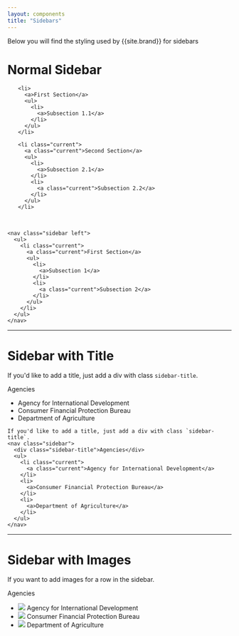 ```yaml
---
layout: components
title: "Sidebars"
---
```


<p>Below you will find the styling used by {{site.brand}} for sidebars</p>

# Normal Sidebar
<nav class="sidebar left">
  <ul>

    <li>
      <a>First Section</a>
      <ul>
        <li>
          <a>Subsection 1.1</a>
        </li>
      </ul>
    </li>

    <li class="current">
      <a class="current">Second Section</a>
      <ul>
        <li>
          <a>Subsection 2.1</a>
        </li>
        <li>
          <a class="current">Subsection 2.2</a>
        </li>
      </ul>
    </li>

  </ul>
</nav>

<div style="width: 100%; clear: both;"><br /></div>

```
<nav class="sidebar left">
  <ul>
    <li class="current">
      <a class="current">First Section</a>
      <ul>
        <li>
          <a>Subsection 1</a>
        </li>
        <li>
          <a class="current">Subsection 2</a>
        </li>
      </ul>
    </li>
  </ul>
</nav>
```

---

# Sidebar with Title
If you'd like to add a title, just add a div with class `sidebar-title`.
<nav class="sidebar">
  <div class="sidebar-title">Agencies</div>
  <ul>
    <li class="current">
      <a class="current">Agency for International Development</a>
    </li>
    <li>
      <a>Consumer Financial Protection Bureau</a>
    </li>
    <li>
      <a>Department of Agriculture</a>
    </li>
  </ul>
</nav>

```
If you'd like to add a title, just add a div with class `sidebar-title`.
<nav class="sidebar">
  <div class="sidebar-title">Agencies</div>
  <ul>
    <li class="current">
      <a class="current">Agency for International Development</a>
    </li>
    <li>
      <a>Consumer Financial Protection Bureau</a>
    </li>
    <li>
      <a>Department of Agriculture</a>
    </li>
  </ul>
</nav>
```

---

# Sidebar with Images
If you want to add images for a row in the sidebar.
<nav class="sidebar">
  <div class="sidebar-title">Agencies</div>
  <ul>
    <li class="current">
      <a class="current">
        <img src="/code-gov-style/assets/img/USAID.png">
        <span>Agency for International Development</span>
      </a>
    </li>
    <li>
      <a>
        <img src="/code-gov-style/assets/img/CFPB.png">
        <span>Consumer Financial Protection Bureau</span>
      </a>
    </li>
    <li>
      <a>
        <img src="/code-gov-style/assets/img/USDA.png">
        <span>Department of Agriculture</span>
      </a>
    </li>
  </ul>
</nav>
